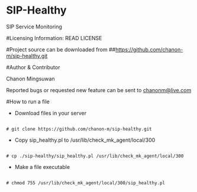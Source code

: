 # SIP-Healthy
SIP Service Monitoring
 
#Licensing Information: READ LICENSE

#Project source can be downloaded from
##https://github.com/chanon-m/sip-healthy.git

#Author & Contributor

Chanon Mingsuwan

Reported bugs or requested new feature can be sent to chanonm@live.com

#How to run a file
* Download files in your server

```

# git clone https://github.com/chanon-m/sip-healthy.git

```

* Copy sip_healthy.pl to /usr/lib/check_mk_agent/local/300

```

# cp ./sip-healthy/sip_healthy.pl /usr/lib/check_mk_agent/local/300

```

* Make a file executable

```

# chmod 755 /usr/lib/check_mk_agent/local/300/sip_healthy.pl

```
